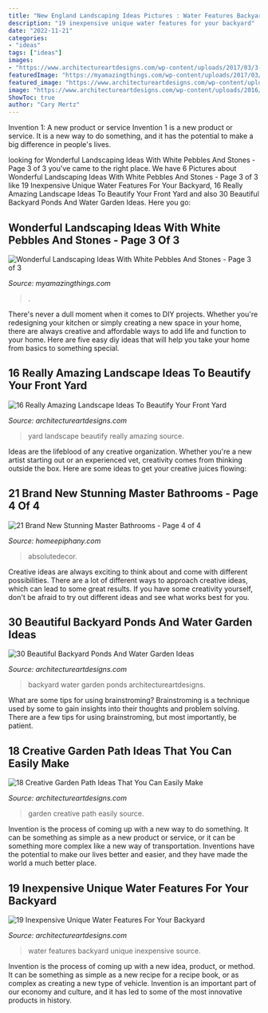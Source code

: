 ```yaml
---
title: "New England Landscaping Ideas Pictures : Water Features Backyard Unique Inexpensive Source"
description: "19 inexpensive unique water features for your backyard"
date: "2022-11-21"
categories:
- "ideas"
tags: ["ideas"]
images:
- "https://www.architectureartdesigns.com/wp-content/uploads/2017/03/3-6-630x471.jpg"
featuredImage: "https://myamazingthings.com/wp-content/uploads/2017/03/path.jpg"
featured_image: "https://www.architectureartdesigns.com/wp-content/uploads/2017/03/3-6-630x471.jpg"
image: "https://www.architectureartdesigns.com/wp-content/uploads/2016/05/10-25.jpg"
ShowToc: true
author: "Cary Mertz"
---
```



Invention 1: A new product or service
Invention 1 is a new product or service. It is a new way to do something, and it has the potential to make a big difference in people's lives.

	

		
looking for Wonderful Landscaping Ideas With White Pebbles And Stones - Page 3 of 3 you've came to the right place. We have 6 Pictures about Wonderful Landscaping Ideas With White Pebbles And Stones - Page 3 of 3 like 19 Inexpensive Unique Water Features For Your Backyard, 16 Really Amazing Landscape Ideas To Beautify Your Front Yard and also 30 Beautiful Backyard Ponds And Water Garden Ideas. Here you go:
		
    
## Wonderful Landscaping Ideas With White Pebbles And Stones - Page 3 Of 3

<img loading=lazy src="https://myamazingthings.com/wp-content/uploads/2017/03/path.jpg" onerror="this.onerror=null;this.src='https://tse2.mm.bing.net/th?id=OIP.JI40F9dl4A3Y2w14ZxKyXQHaFj&amp;pid=15.1';" alt="Wonderful Landscaping Ideas With White Pebbles And Stones - Page 3 of 3">

_Source: myamazingthings.com_

>. 

	

There's never a dull moment when it comes to DIY projects. Whether you're redesigning your kitchen or simply creating a new space in your home, there are always creative and affordable ways to add life and function to your home. Here are five easy diy ideas that will help you take your home from basics to something special.

    
## 16 Really Amazing Landscape Ideas To Beautify Your Front Yard

<img loading=lazy src="https://www.architectureartdesigns.com/wp-content/uploads/2017/03/3-6-630x471.jpg" onerror="this.onerror=null;this.src='https://tse3.mm.bing.net/th?id=OIP.WPXIQlSjd7Qjpk37XrPxmgHaFi&amp;pid=15.1';" alt="16 Really Amazing Landscape Ideas To Beautify Your Front Yard">

_Source: architectureartdesigns.com_

>yard landscape beautify really amazing source. 

	

Ideas are the lifeblood of any creative organization. Whether you're a new artist starting out or an experienced vet, creativity comes from thinking outside the box. Here are some ideas to get your creative juices flowing: 

    
## 21 Brand New Stunning Master Bathrooms - Page 4 Of 4

<img loading=lazy src="https://homeepiphany.com/wp-content/uploads/2019/06/master-bathroom-pictures_18.jpg" onerror="this.onerror=null;this.src='https://tse1.mm.bing.net/th?id=OIP.NCNMbwFDQJtjIRlnrFPmjQHaLH&amp;pid=15.1';" alt="21 Brand New Stunning Master Bathrooms - Page 4 of 4">

_Source: homeepiphany.com_

>absolutedecor. 

	

Creative ideas are always exciting to think about and come with different possibilities. There are a lot of different ways to approach creative ideas, which can lead to some great results. If you have some creativity yourself, don't be afraid to try out different ideas and see what works best for you.

    
## 30 Beautiful Backyard Ponds And Water Garden Ideas

<img loading=lazy src="https://www.architectureartdesigns.com/wp-content/uploads/2013/04/Backyard-ArchitectureArtDesigns-14.jpg" onerror="this.onerror=null;this.src='https://tse2.mm.bing.net/th?id=OIP.9yFuWErWWe5YMQIDN7yU-AHaLE&amp;pid=15.1';" alt="30 Beautiful Backyard Ponds And Water Garden Ideas">

_Source: architectureartdesigns.com_

>backyard water garden ponds architectureartdesigns. 

	

What are some tips for using brainstroming?
Brainstroming is a technique used by some to gain insights into their thoughts and problem solving. There are a few tips for using brainstroming, but most importantly, be patient.

    
## 18 Creative Garden Path Ideas That You Can Easily Make

<img loading=lazy src="https://www.architectureartdesigns.com/wp-content/uploads/2016/05/10-25.jpg" onerror="this.onerror=null;this.src='https://tse3.mm.bing.net/th?id=OIP.Guv4_bAh_4Te5ZQBUSm1bQAAAA&amp;pid=15.1';" alt="18 Creative Garden Path Ideas That You Can Easily Make">

_Source: architectureartdesigns.com_

>garden creative path easily source. 

	

Invention is the process of coming up with a new way to do something. It can be something as simple as a new product or service, or it can be something more complex like a new way of transportation. Inventions have the potential to make our lives better and easier, and they have made the world a much better place.

    
## 19 Inexpensive Unique Water Features For Your Backyard

<img loading=lazy src="https://www.architectureartdesigns.com/wp-content/uploads/2015/07/1336-630x473.jpg" onerror="this.onerror=null;this.src='https://tse4.mm.bing.net/th?id=OIP.kQk4MLXXVC-PBox7DoUe0gHaFj&amp;pid=15.1';" alt="19 Inexpensive Unique Water Features For Your Backyard">

_Source: architectureartdesigns.com_

>water features backyard unique inexpensive source. 

	

Invention is the process of coming up with a new idea, product, or method. It can be something as simple as a new recipe for a recipe book, or as complex as creating a new type of vehicle. Invention is an important part of our economy and culture, and it has led to some of the most innovative products in history.

